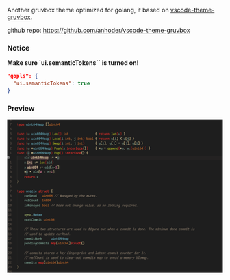 Another gruvbox theme optimized for golang, it based on [vscode-theme-gruvbox](https://github.com/jdinhify/vscode-theme-gruvbox).

github repo: https://github.com/anhoder/vscode-theme-gruvbox

### Notice

**Make sure `ui.semanticTokens`` is turned on!**

```json
"gopls": {  
  "ui.semanticTokens": true
}
```

### Preview 

![screenshots](https://raw.githubusercontent.com/anhoder/vscode-theme-gruvbox/main/images/screenshots.png)
